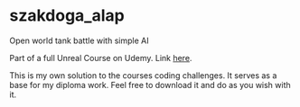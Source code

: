 # szakdoga_alap
Open world tank battle with simple AI

Part of a full Unreal Course on Udemy. Link [here](https://www.udemy.com/course/unreal-engine-c-developer-archived-course/).

This is my own solution to the courses coding challenges. It serves as a base for my diploma work. Feel free to download it and do as you wish with it.
